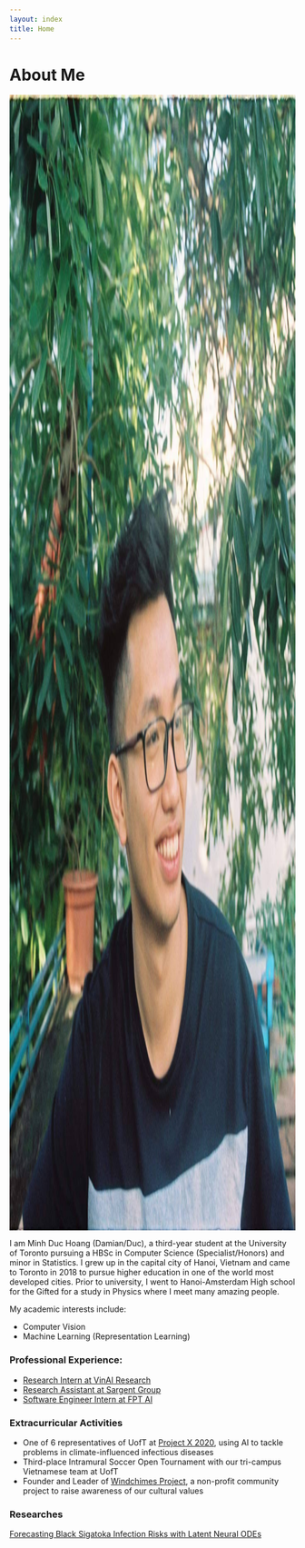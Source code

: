 ```yaml
---
layout: index
title: Home
---
```

# About Me 
<img alt="A picture of me" src="./profile.jpg" style="height: 50vh; display: block; margin: 1em auto;">
I am Minh Duc Hoang (Damian/Duc), a third-year student at the University of Toronto pursuing a HBSc in Computer Science (Specialist/Honors) and minor in Statistics. 
I grew up in the capital city of Hanoi, Vietnam and came to Toronto in 2018 to pursue higher education in one of the world most developed cities. Prior to university, I went to Hanoi-Amsterdam High school for the Gifted for a study in Physics where I meet many amazing people.

My academic interests include: 
+ Computer Vision
+ Machine Learning (Representation Learning)

### Professional Experience:

+ [Research Intern at VinAI Research](https://www.vinai.io/)
+ [Research Assistant at Sargent Group](https://light.utoronto.ca/)
+ [Software Engineer Intern at FPT AI](https://fpt.ai/)

### Extracurricular Activities
+ One of 6 representatives of UofT at [Project X 2020](https://www.projectx2020.com/), using AI to tackle problems in climate-influenced infectious diseases
+ Third-place Intramural Soccer Open Tournament with our tri-campus Vietnamese team at UofT
+ Founder and Leader of [Windchimes Project](https://www.facebook.com/windchimesproject/), a non-profit community project to raise awareness of our cultural values

### Researches
[Forecasting Black Sigatoka Infection Risks with Latent Neural ODEs](https://arxiv.org/abs/2012.00752)